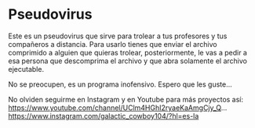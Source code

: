# Pseudovirus
Este es un pseudovirus que  sirve para trolear a tus profesores y tus compañeros a distancia. 
Para usarlo tienes que enviar el archivo comprimido a alguien que quieras trolear, posteriormente,
le vas a pedir a esa persona que descomprima el archivo y que abra solamente el archivo ejecutable. 

No se preocupen, es un programa inofensivo. Espero que les guste...

No olviden seguirme en Instagram y en Youtube para más proyectos así:
https://www.youtube.com/channel/UClm4HGhI2ryaeKaAmgCjy_Q...
https://www.instagram.com/galactic_cowboy104/?hl=es-la
